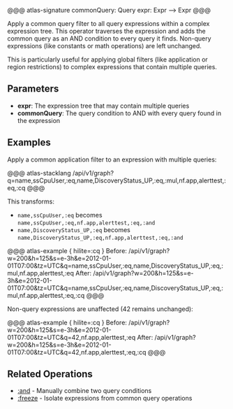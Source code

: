 @@@ atlas-signature
commonQuery: Query
expr: Expr
-->
Expr
@@@

Apply a common query filter to all query expressions within a complex expression tree. This operator
traverses the expression and adds the common query as an AND condition to every query it finds.
Non-query expressions (like constants or math operations) are left unchanged.

This is particularly useful for applying global filters (like application or region restrictions)
to complex expressions that contain multiple queries.

## Parameters

* **expr**: The expression tree that may contain multiple queries
* **commonQuery**: The query condition to AND with every query found in the expression

## Examples

Apply a common application filter to an expression with multiple queries:

@@@ atlas-stacklang
/api/v1/graph?q=name,ssCpuUser,:eq,name,DiscoveryStatus_UP,:eq,:mul,nf.app,alerttest,:eq,:cq
@@@

This transforms:
- `name,ssCpuUser,:eq` becomes `name,ssCpuUser,:eq,nf.app,alerttest,:eq,:and`
- `name,DiscoveryStatus_UP,:eq` becomes `name,DiscoveryStatus_UP,:eq,nf.app,alerttest,:eq,:and`

@@@ atlas-example { hilite=:cq }
Before: /api/v1/graph?w=200&h=125&s=e-3h&e=2012-01-01T07:00&tz=UTC&q=name,ssCpuUser,:eq,name,DiscoveryStatus_UP,:eq,:mul,nf.app,alerttest,:eq
After: /api/v1/graph?w=200&h=125&s=e-3h&e=2012-01-01T07:00&tz=UTC&q=name,ssCpuUser,:eq,name,DiscoveryStatus_UP,:eq,:mul,nf.app,alerttest,:eq,:cq
@@@

Non-query expressions are unaffected (42 remains unchanged):

@@@ atlas-example { hilite=:cq }
Before: /api/v1/graph?w=200&h=125&s=e-3h&e=2012-01-01T07:00&tz=UTC&q=42,nf.app,alerttest,:eq
After: /api/v1/graph?w=200&h=125&s=e-3h&e=2012-01-01T07:00&tz=UTC&q=42,nf.app,alerttest,:eq,:cq
@@@

## Related Operations

* [:and](and.md) - Manually combine two query conditions
* [:freeze](freeze.md) - Isolate expressions from common query operations
